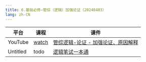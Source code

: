 ```yaml
---
title: 6.基础必修—管综（逻辑）加强论证（20240403）
lang: zh-CN
---
```



| 平台       | 课程                                                                                                                               | 课件                                                                                                                                                                                                                                                        |
|----------|------------------------------------------------------------------------------------------------------------------------------------|-------------------------------------------------------------------------------------------------------------------------------------------------------------------------------------------------------------------------------------------------------------|
| YouTube  | [watch](https://www.youtube.com/watch?v=LkQJaf68ZGw&list=PLm0MFkgiW1Jifh_vbdTALFpNGQ5V1hoDO&index=6)                                  | [管综逻辑-论证 - 加强论证、原因解释](../../public/logic/%E9%80%BB%E8%BE%91-%E6%AD%A3%E5%BC%8F%E8%AF%BE/pdf/%E7%AE%A1%E7%BB%BC%E9%80%BB%E8%BE%91%20%E8%AE%BA%E8%AF%81%20-%20%E5%8A%A0%E5%BC%BA%E8%AE%BA%E8%AF%81%E3%80%81%E5%8E%9F%E5%9B%A0%E8%A7%A3%E9%87%8A%20-%20sc.pdf) |
| Untitled | todo  | [逻辑笔试一本通](../../public/logic/%E9%80%BB%E8%BE%91-%E5%9F%BA%E7%A1%80%E8%AF%BE/pdf/1.%E3%80%90%E7%AC%94%E8%AF%95%E4%B8%80%E6%9C%AC%E9%80%9A%E3%80%91%E7%AE%A1%E7%BB%BC-%E9%80%BB%E8%BE%91.pdf)                                                                 |




